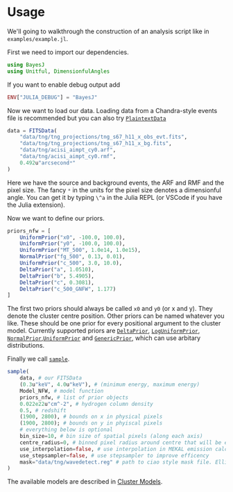 # Usage

We'll going to walkthrough the construction of an analysis script like in `examples/example.jl`.

First we need to import our dependencies.
```julia
using BayesJ
using Unitful, DimensionfulAngles
```

If you want to enable debug output add
```julia
ENV["JULIA_DEBUG"] = "BayesJ"
```

Now we want to load our data. Loading data from a Chandra-style events file is recommended but you can also try [`PlaintextData`](@ref)
```julia
data = FITSData(
    "data/tng/tng_projections/tng_s67_h11_x_obs_evt.fits",
    "data/tng/tng_projections/tng_s67_h11_x_bg.fits",
    "data/tng/acisi_aimpt_cy0.arf",
    "data/tng/acisi_aimpt_cy0.rmf",
    0.492u"arcsecondᵃ"
)
```
Here we have the source and background events, the ARF and RMF and the pixel size. The fancy `ᵃ` in the units for the pixel size denotes a dimensionful angle. You can get it by typing `\^a` in the Julia REPL (or VSCode if you have the Julia extension).

Now we want to define our priors.
```julia
priors_nfw = [
    UniformPrior("x0", -100.0, 100.0),
    UniformPrior("y0", -100.0, 100.0),
    UniformPrior("MT_500", 1.0e14, 1.0e15),
    NormalPrior("fg_500", 0.13, 0.01),
    UniformPrior("c_500", 3.0, 10.0),
    DeltaPrior("a", 1.0510),
    DeltaPrior("b", 5.4905),
    DeltaPrior("c", 0.3081),
    DeltaPrior("c_500_GNFW", 1.177)
]
```
The first two priors should always be called `x0` and `y0` (or x and y). They denote the cluster centre position. Other priors can be named whatever you like. These should be one prior for every positional argument to the cluster model. Currently supported priors are [`DeltaPrior`](@ref), [`LogUniformPrior`](@ref), [`NormalPrior`](@ref),[`UniformPrior`](@ref) and [`GenericPrior`](@ref), which can use arbitary distributions.

Finally we call [`sample`](@ref).
```julia
sample(
    data, # our FITSData
    (0.3u"keV", 4.0u"keV"), # (minimum energy, maximum energy)
    Model_NFW, # model function
    priors_nfw, # list of prior objects
    0.022e22u"cm^-2", # hydrogen column density
    0.5, # redshift
    (1900, 2800), # bounds on x in physical pixels
    (1900, 2800); # bounds on y in phyiscal pixels
    # everything below is optional
    bin_size=10, # bin size of spatial pixels (along each axis)
    centre_radius=0, # binned pixel radius around centre that will be excluded
    use_interpolation=false, # use interpolation in MEKAL emission calculations. Memory hungry
    use_stepsampler=false, # use stepsampler to improve efficency
    mask="data/tng/wavedetect.reg" # path to ciao style mask file. Elli
)
```
The available models are described in [Cluster Models](@ref).